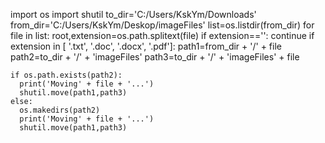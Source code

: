 import os
import shutil
to_dir='C:/Users/KskYm/Downloads'
from_dir='C:/Users/KskYm/Deskop/imageFiles'
list=os.listdir(from_dir)
for file in list:
  root,extension=os.path.splitext(file)
  if extension=='':
    continue
  if extension in [ '.txt', '.doc', '.docx', '.pdf']:
    path1=from_dir + '/' + file
    path2=to_dir + '/' + 'imageFiles'
    path3=to_dir + '/' + 'imageFiles' + file

    if os.path.exists(path2):
      print('Moving' + file + '...')
      shutil.move(path1,path3)
    else:
      os.makedirs(path2)
      print('Moving' + file + '...')
      shutil.move(path1,path3)
    
